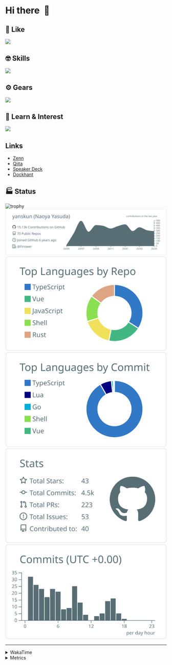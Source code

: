 # Hi there&nbsp; :wave:

## 💌 Like
<img src="https://go-skill-icons.vercel.app/api/icons?i=github" />

## 🤓 Skills
<img src="https://go-skill-icons.vercel.app/api/icons?i=js,ts,vue,nuxtjs,react,nextjs,go,lua,git" />

## ⚙️ Gears
<img src="https://go-skill-icons.vercel.app/api/icons?i=neovim,vscode,githubcopilot,alacritty,tmux" />

## 📖 Learn & Interest
<img src="https://go-skill-icons.vercel.app/api/icons?i=rust,deno,css,zig,playwright,githubactions,storybook,netlify,eslint" />

## Links
- [Zenn](https://zenn.dev/yanskun)
- [Qiita](https://qiita.com/yanskun)
- [Speaker Deck](https://speakerdeck.com/yanskun)
- [Dockhant](https://www.dockhunt.com/users/yanskun)

<!-- https://github.com/ryo-ma/github-profile-trophy -->

## 🏭 Status

<img src="https://github-profile-trophy.vercel.app/?username=yanskun&theme=onedark&row=1" alt="trophy">

<!-- https://github.com/vn7n24fzkq/github-profile-summary-cards -->
<picture>
  <source media="(prefers-color-scheme: dark)" srcset="https://raw.githubusercontent.com/yanskun/yanskun/master/profile-summary-card-output/nord_dark/0-profile-details.svg">
 <img src="https://raw.githubusercontent.com/yanskun/yanskun/master/profile-summary-card-output/default/0-profile-details.svg">
</picture>
<br>
<picture>
  <source media="(prefers-color-scheme: dark)" srcset="https://raw.githubusercontent.com/yanskun/yanskun/master/profile-summary-card-output/nord_dark/1-repos-per-language.svg">
 <img src="https://raw.githubusercontent.com/yanskun/yanskun/master/profile-summary-card-output/default/1-repos-per-language.svg">
</picture>
<picture>
  <source media="(prefers-color-scheme: dark)" srcset="https://raw.githubusercontent.com/yanskun/yanskun/master/profile-summary-card-output/nord_dark/2-most-commit-language.svg">
 <img src="https://raw.githubusercontent.com/yanskun/yanskun/master/profile-summary-card-output/default/2-most-commit-language.svg">
</picture>
<br>
<picture>
  <source media="(prefers-color-scheme: dark)" srcset="https://raw.githubusercontent.com/yanskun/yanskun/master/profile-summary-card-output/nord_dark/3-stats.svg">
 <img src="https://raw.githubusercontent.com/yanskun/yanskun/master/profile-summary-card-output/default/3-stats.svg">
</picture>
<picture>
  <source media="(prefers-color-scheme: dark)" srcset="https://raw.githubusercontent.com/yanskun/yanskun/master/profile-summary-card-output/nord_dark/4-productive-time.svg">
 <img src="https://raw.githubusercontent.com/yanskun/yanskun/master/profile-summary-card-output/default/4-productive-time.svg">
</picture>

---

<details>
  <summary>WakaTime</summary>
<!--START_SECTION:waka-->
![Code Time](http://img.shields.io/badge/Code%20Time-2%2C202%20hrs-blue)

**🐱 My GitHub Data** 

> 📦 147.6 kB Used in GitHub's Storage 
 > 
> 🏆 1,695 Contributions in the Year 2025
 > 
> 💼 Opted to Hire
 > 
> 📜 130 Public Repositories 
 > 
> 🔑 4 Private Repositories 
 > 
**I'm an Early 🐤** 

```text
🌞 Morning                21798 commits       ████░░░░░░░░░░░░░░░░░░░░░   15.93 % 
🌆 Daytime                82465 commits       ███████████████░░░░░░░░░░   60.26 % 
🌃 Evening                28891 commits       █████░░░░░░░░░░░░░░░░░░░░   21.11 % 
🌙 Night                  3704 commits        █░░░░░░░░░░░░░░░░░░░░░░░░   02.71 % 
```
📅 **I'm Most Productive on Tuesday** 

```text
Monday                   21423 commits       ████░░░░░░░░░░░░░░░░░░░░░   15.65 % 
Tuesday                  30187 commits       ██████░░░░░░░░░░░░░░░░░░░   22.06 % 
Wednesday                28396 commits       █████░░░░░░░░░░░░░░░░░░░░   20.75 % 
Thursday                 25935 commits       █████░░░░░░░░░░░░░░░░░░░░   18.95 % 
Friday                   24721 commits       █████░░░░░░░░░░░░░░░░░░░░   18.06 % 
Saturday                 2335 commits        ░░░░░░░░░░░░░░░░░░░░░░░░░   01.71 % 
Sunday                   3861 commits        █░░░░░░░░░░░░░░░░░░░░░░░░   02.82 % 
```


📊 **This Week I Spent My Time On** 

```text
🕑︎ Time Zone: Asia/Tokyo

💬 Programming Languages: 
TypeScript               20 hrs 41 mins      ██████████████████████░░░   87.95 % 
Other                    1 hr 6 mins         █░░░░░░░░░░░░░░░░░░░░░░░░   04.72 % 
Lua                      1 hr 5 mins         █░░░░░░░░░░░░░░░░░░░░░░░░   04.61 % 
zsh                      13 mins             ░░░░░░░░░░░░░░░░░░░░░░░░░   00.93 % 
Markdown                 11 mins             ░░░░░░░░░░░░░░░░░░░░░░░░░   00.81 % 

🔥 Editors: 
Neovim                   21 hrs 4 mins       ██████████████████████░░░   89.55 % 
VS Code                  2 hrs 27 mins       ███░░░░░░░░░░░░░░░░░░░░░░   10.45 % 

💻 Operating System: 
Mac                      23 hrs 31 mins      █████████████████████████   100.00 % 
```


 Last Updated on 31/05/2025 05:23:50 UTC
<!--END_SECTION:waka-->
</details>

<details>
  <summary>Metrics</summary>
  <img src="https://github.com/yanskun/yanskun/blob/main/github-metrics.svg" alt="Metrics">
</details>
